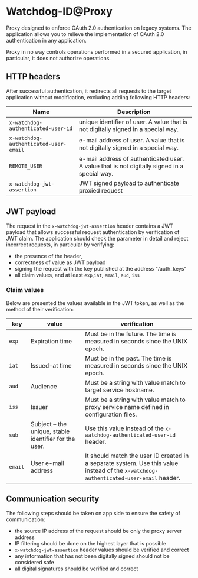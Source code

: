 # Watchdog-ID@Proxy

Proxy designed to enforce OAuth 2.0 authentication on legacy systems. The application allows you to relieve the implementation of OAuth 2.0 authentication in any application.

Proxy in no way controls operations performed in a secured application, in particular, it does not authorize operations.

## HTTP headers

After successful authentication, it redirects all requests to the target application without modification, excluding adding following HTTP headers:

| Name | Description
| -------- | -----------
| ```x-watchdog-authenticated-user-id``` | unique identifier of user. A value that is not digitally signed in a special way.
| ```x-watchdog-authenticated-user-email``` | e-mail address of user. A value that is not digitally signed in a special way.
| ```REMOTE_USER``` | e-mail address of authenticated user. A value that is not digitally signed in a special way.
| ```x-watchdog-jwt-assertion``` | JWT signed payload to authenticate proxied request

## JWT payload

The request in the ```x-watchdog-jwt-assertion``` header contains a JWT payload that allows successful request authentication by verification of JWT claim. The application should check the parameter in detail and reject incorrect requests, in particular by verifying:
- the presence of the header,
- correctness of value as JWT payload
- signing the request with the key published at the address "/auth_keys"
- all claim values, and at least ```exp```,```iat```, ```email```, ```aud```, ```iss```

### Claim values

Below are presented the values available in the JWT token, as well as the method of their verification:

| key 	    | value 	            | verification |
|-----------|-----------------	|-----------------------------------------------------------------------------------------
| ```exp``` | Expiration time 	| Must be in the future. The time is measured in seconds since the UNIX epoch.
| ```iat``` | Issued-at time 	| Must be in the past. The time is measured in seconds since the UNIX epoch.
| ```aud``` | Audience 	| Must be a string with value match to target service hostname.
| ```iss ```| Issuer 	| Must be a string with value match to proxy service name defined in configuration files.
| ```sub ```| Subject – the unique, stable identifier for the user.	| Use this value instead of the ```x-watchdog-authenticated-user-id``` header. 
| ```email ```| User e-mail address	| It should match the user ID created in a separate system. Use this value instead of the ```x-watchdog-authenticated-user-email``` header.

## Communication security

The following steps should be taken on app side to ensure the safety of communication:
- the source IP address of the request should be only the proxy server address
- IP filtering should be done on the highest layer that is possible
- ```x-watchdog-jwt-assertion``` header values should be verified and correct
- any information that has not been digitally signed should not be considered safe
- all digital signatures should be verified and correct
